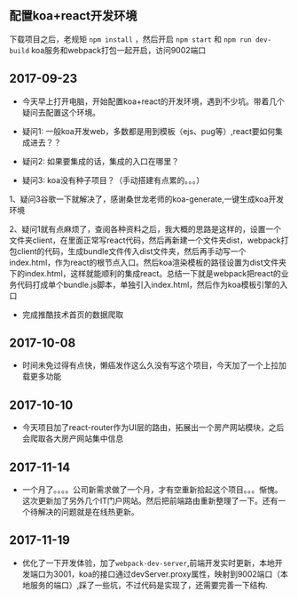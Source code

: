 ## 配置koa+react开发环境
下载项目之后，老规矩 `npm install` ，然后开启 `npm start` 和 `npm run dev-build` koa服务和webpack打包一起开启，访问9002端口
## 2017-09-23
- 今天早上打开电脑，开始配置koa+react的开发环境，遇到不少坑。带着几个疑问去配置这个环境。

- 疑问1: 一般koa开发web，多数都是用到模板（ejs、pug等）,react要如何集成进去？？
- 疑问2: 如果要集成的话，集成的入口在哪里？

- 疑问3: koa没有种子项目？（手动搭建有点累的。。。）



1、疑问3谷歌一下就解决了，感谢桑世龙老师的koa-generate,一键生成koa开发环境

2、疑问1就有点麻烦了，查阅各种资料之后，我大概的思路是这样的，设置一个文件夹client，在里面正常写react代码，然后再新建一个文件夹dist，webpack打包client的代码，生成bundle文件传入dist文件夹，然后再手动写一个index.html，作为react的根节点入口。然后koa渲染模板的路径设置为dist文件夹下的index.html，这样就能顺利的集成react。总结一下就是webpack把react的业务代码打成单个bundle.js脚本，单独引入index.html，然后作为koa模板引擎的入口

- 完成推酷技术首页的数据爬取

## 2017-10-08
- 时间未免过得有点快，懒癌发作这么久没有写这个项目，今天加了一个上拉加载更多功能

## 2017-10-10
- 今天项目加了react-router作为UI层的路由，拓展出一个房产网站模块，之后会爬取各大房产网站集中信息
## 2017-11-14
- 一个月了。。。。公司新需求做了一个月，才有空重新拾起这个项目。。。惭愧。这次更新加了另外几个IT门户网站。然后把前端路由重新整理了一下。还有一个待解决的问题就是在线热更新。
## 2017-11-19
- 优化了一下开发体验，加了`webpack-dev-server`,前端开发实时更新，本地开发端口为3001，koa的接口通过devServer.proxy属性，映射到9002端口（本地服务的端口）,踩了一些坑，不过代码是实现了，还需要完善一下结构.